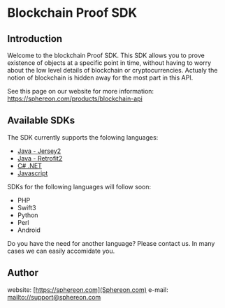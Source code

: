# Blockchain Proof SDK

## Introduction

Welcome to the blockchain Proof SDK. This SDK allows you to prove existence of objects at a specific point in time, without having to worry about the low level details of blockchain or cryptocurrencies.
Actualy the notion of blockchain is hidden away for the most part in this API.

See this page on our website for more information: https://sphereon.com/products/blockchain-api

## Available SDKs

The SDK currently supports the folowing languages:
 * [Java - Jersey2](java8-jersey2)
 * [Java - Retrofit2](java8-retrofit2)
 * [C# .NET](csharp-net45)
 * [Javascript](javascript)
 
SDKs for the following languages will follow soon:
 * PHP
 * Swift3
 * Python
 * Perl
 * Android
 
Do you have the need for another language? Please contact us. In many cases we can easily accomidate you.

## Author
website: [https://sphereon.com](Sphereon.com)
e-mail: [mailto://support@sphereon.com](support@sphereon.com)

